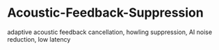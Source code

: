 # Acoustic-Feedback-Suppression
adaptive acoustic feedback cancellation, howling suppression, AI noise reduction, low latency
